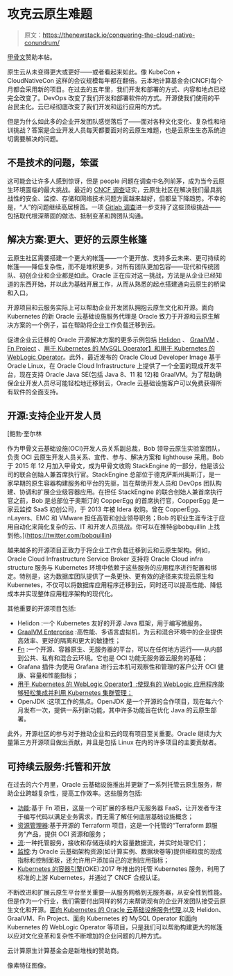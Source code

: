 # 攻克云原生难题

> 原文：<https://thenewstack.io/conquering-the-cloud-native-conundrum/>

[甲骨文](https://www.oracle.com/cloud-native/)赞助本帖。

原生云从未变得更大或更好——或者看起来如此。像 KubeCon + CloudNativeCon 这样的会议规模每年都在翻倍。云本地计算基金会(CNCF)每个月都会采用新的项目。在过去的五年里，我们开发和部署的方式、内容和地点已经完全改变了。DevOps 改变了我们开发和部署软件的方式。开源使我们使用的平台民主化。云已经彻底改变了我们开发和运行应用的方式。

但是为什么如此多的企业开发团队感觉落后了——面对各种文化变化、复杂性和培训挑战？答案是企业开发人员每天都要面对的云原生难题，也是云原生生态系统迫切需要解决的问题。

## 不是技术的问题，笨蛋

这可能会让许多人感到惊讶，但是 people 问题在调查中名列前茅，成为当今云原生环境面临的最大挑战。最近的 [CNCF 调查](https://www.cncf.io/blog/2018/08/29/cncf-survey-use-of-cloud-native-technologies-in-production-has-grown-over-200-percent/)证实，云原生社区在解决我们最具挑战性的安全、监控、存储和网络技术问题方面越来越好，但都呈下降趋势。不幸的是，“人”的问题继续高居榜首。一项 [Gitlab 调查](https://about.gitlab.com/developer-survey/)进一步支持了这些顶级挑战——包括取代根深蒂固的做法、抵制变革和跨团队沟通。

## 解决方案:更大、更好的云原生帐篷

云原生社区需要搭建一个更大的帐篷——一个更开放、支持多云未来、更可持续的帐篷——降低复杂性，而不是堆积更多，对所有团队更加包容——现代和传统团队、初创企业和企业都是如此。Oracle 正在应对这一挑战，方法是从企业已经知道的东西开始，并以此为基础开展工作，从而从熟悉的起点搭建通向云原生的桥梁和入口。

开源项目和云服务实际上可以帮助企业开发团队拥抱云原生文化和开源。面向 Kubernetes 的新 Oracle 云基础设施服务代理是 Oracle 致力于开源和云原生解决方案的一个例子，旨在帮助将企业工作负载迁移到云。

促进企业云迁移的 Oracle 开源解决方案的更多示例包括 [Helidon](https://helidon.io/#/) 、 [GraalVM](https://www.graalvm.org/) 、 [Fn Project](https://fnproject.io/) 、[用于 Kubernetes 的 MySQL Operator】和用于 Kubernetes 的](https://github.com/oracle/mysql-operator)[WebLogic Operator](https://github.com/oracle/weblogic-kubernetes-operator)。此外，最近发布的 Oracle Cloud Developer Image 基于 Oracle Linux，在 Oracle Cloud Infrastructure 上提供了一个全面的现成开发平台，现在支持 Oracle Java SE(包括 Java 8、11 和 12)和 GraalVM。为了帮助确保企业开发人员尽可能轻松地迁移到云，Oracle 云基础设施客户可以免费获得所有软件的全面支持。

## 开源:支持企业开发人员

 [鲍勃·奎尔林

作为甲骨文云基础设施(OCI)开发人员关系副总裁，Bob 领导云原生实验室团队，负责 OCI 云原生开发人员关系、宣传、参与、解决方案和 lighthouse 采用。Bob 于 2015 年 12 月加入甲骨文，成为甲骨文收购 StackEngine 的一部分，他是该公司的联合创始人兼首席执行官。StackEngine 总部位于德克萨斯州奥斯汀，是一家早期的原生容器构建服务和平台的先驱，旨在帮助开发人员和 DevOps 团队构建、协调和扩展企业级容器应用。在担任 StackEngine 的联合创始人兼首席执行官之前，Bob 是总部位于奥斯汀的 CopperEgg 的首席执行官，CopperEgg 是一家云监控 SaaS 初创公司，于 2013 年被 Idera 收购。曾在 CopperEgg、nLayers、EMC 和 VMware 担任高管和创业领导职务；Bob 的职业生涯专注于应用自动化来简化复杂的云、IT 和开发人员挑战。你可以在推特@bobquillin 上找到他。](https://twitter.com/bobquillin) 

越来越多的开源项目正致力于将企业工作负载迁移到云和云原生架构。例如，Oracle Cloud Infrastructure Service Broker 支持将 Oracle Cloud infra structure 服务与 Kubernetes 环境中依赖于这些服务的应用程序进行配置和绑定。特别是，这为数据库团队提供了一条更快、更有效的途径来实现云原生和 Kubernetes，不仅可以将数据库应用程序迁移到云，同时还可以提高性能、降低成本并实现整体应用程序架构的现代化。

其他重要的开源项目包括:

*   Helidon :一个 Kubernetes 友好的开源 Java 框架，用于编写微服务。
*   [GraalVM Enterprise](https://www.graalvm.org/) :高性能、多语言虚拟机，为云和混合环境中的企业提供高效率、更好的隔离和更大的敏捷性；
*   [Fn](https://github.com/fnproject) :一个开源、容器原生、无服务器的平台，可以在任何地方运行——从内部到公共、私有和混合云环境。它也是 OCI 功能无服务器云服务的基础；
*   Grafana 插件:为使用 Grafana 进行云本机可观察性和管理的客户公开 OCI 健康、容量和性能指标；
*   [用于 Kubernetes 的 WebLogic Operator】:使现有的 WebLogic 应用程序能够轻松集成并利用 Kubernetes 集群管理；](https://github.com/oracle/weblogic-kubernetes-operator)
*   OpenJDK :这项工作的焦点。OpenJDK 是一个开源的合作项目，现在每六个月发布一次，提供一系列新功能，其中许多功能旨在优化 Java 的云原生部署。

此外，开源社区的参与对于推动企业和云的现有项目至关重要。Oracle 继续为大量第三方开源项目做出贡献，并且是包括 Linux 在内的许多项目的主要贡献者。

## 可持续云服务:托管和开放

在过去的六个月里，Oracle 云基础设施推出并更新了一系列托管云原生服务，帮助企业跨越复杂性，提高工作效率。这些服务包括:

*   [功能](https://www.oracle.com/cloud/cloud-native/):基于 Fn 项目，这是一个可扩展的多租户无服务器 FaaS，让开发者专注于编写代码以满足业务需求，而无需了解任何底层基础设施概念；
*   [资源管理器](https://cloud.oracle.com/en_US/resource-manager):基于开源的 Terraform 项目，这是一个托管的“Terraform 即服务”产品，提供 OCI 资源和服务；
*   [流](https://cloud.oracle.com/en_US/streaming):一种托管服务，接收和存储连续的大容量数据流，并实时处理它们；
*   [监控](https://cloud.oracle.com/en_US/monitoring):为 Oracle 云基础架构资源(如计算实例、数据块卷等)提供细粒度的现成指标和控制面板，还允许用户添加自己的定制应用指标；
*   [Kubernetes 的容器引擎](https://cloud.oracle.com/en_US/containers)(OKE):2017 年推出的托管 Kubernetes 服务，利用了标准的上游 Kubernetes，并通过了 CNCF 合规认证。

不断改进和扩展云原生平台至关重要—从服务网格到无服务器，从安全性到性能。但是作为一个行业，我们需要付出同样的努力来帮助现有的企业开发团队接受云原生文化和开源。[面向 Kubernetes 的 Oracle 云基础设施服务代理](https://github.com/oracle/oci-service-broker),以及 Helidon、GraalVM、Fn Project、面向 Kubernetes 的 MySQL Operator 和面向 Kubernetes 的 WebLogic Operator 等项目，只是我们可以帮助构建更大的帐篷以应对文化变革和复杂性不断增加的企业问题的几种方式。

云计算原生计算基金会是新堆栈的赞助商。

像素特征图像。

<svg xmlns:xlink="http://www.w3.org/1999/xlink" viewBox="0 0 68 31" version="1.1"><title>Group</title> <desc>Created with Sketch.</desc></svg>